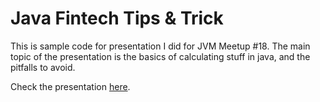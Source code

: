 # Java Fintech Tips & Trick

This is sample code for presentation I did for JVM Meetup #18. The main topic of the presentation is the basics
of calculating stuff in java, and the pitfalls to avoid.

Check the presentation [here](https://speakerdeck.com/bertzzie/building-fintech-app-in-java-tips-and-trick).